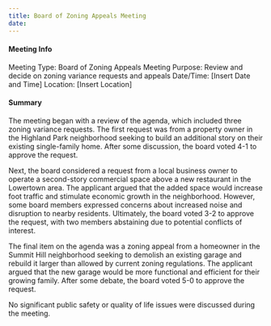 ```yaml
---
title: Board of Zoning Appeals Meeting
date: 
---
```

#### Meeting Info
Meeting Type: Board of Zoning Appeals Meeting
Purpose: Review and decide on zoning variance requests and appeals
Date/Time: [Insert Date and Time]
Location: [Insert Location]

#### Summary
The meeting began with a review of the agenda, which included three zoning variance requests. The first request was from a property owner in the Highland Park neighborhood seeking to build an additional story on their existing single-family home. After some discussion, the board voted 4-1 to approve the request.

Next, the board considered a request from a local business owner to operate a second-story commercial space above a new restaurant in the Lowertown area. The applicant argued that the added space would increase foot traffic and stimulate economic growth in the neighborhood. However, some board members expressed concerns about increased noise and disruption to nearby residents. Ultimately, the board voted 3-2 to approve the request, with two members abstaining due to potential conflicts of interest.

The final item on the agenda was a zoning appeal from a homeowner in the Summit Hill neighborhood seeking to demolish an existing garage and rebuild it larger than allowed by current zoning regulations. The applicant argued that the new garage would be more functional and efficient for their growing family. After some debate, the board voted 5-0 to approve the request.

No significant public safety or quality of life issues were discussed during the meeting.

